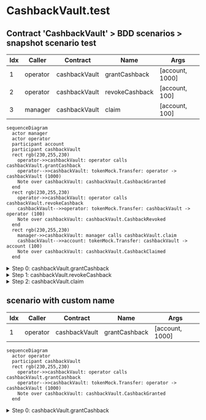 # CashbackVault.test

## Contract 'CashbackVault' > BDD scenarios > snapshot scenario test

| Idx | Caller | Contract | Name | Args |
| --- | ------ | -------- | ---- | ---- |
| 1 | operator | cashbackVault | grantCashback | [account, 1000] |
| 2 | operator | cashbackVault | revokeCashback | [account, 100] |
| 3 | manager | cashbackVault | claim | [account, 100] |

```mermaid
sequenceDiagram
  actor manager
  actor operator
  participant account
  participant cashbackVault
  rect rgb(230,255,230)
    operator->>cashbackVault: operator calls cashbackVault.grantCashback
    operator-->>cashbackVault: tokenMock.Transfer: operator -> cashbackVault (1000)
    Note over cashbackVault: cashbackVault.CashbackGranted
  end
  rect rgb(230,255,230)
    operator->>cashbackVault: operator calls cashbackVault.revokeCashback
    cashbackVault-->>operator: tokenMock.Transfer: cashbackVault -> operator (100)
    Note over cashbackVault: cashbackVault.CashbackRevoked
  end
  rect rgb(230,255,230)
    manager->>cashbackVault: manager calls cashbackVault.claim
    cashbackVault-->>account: tokenMock.Transfer: cashbackVault -> account (100)
    Note over cashbackVault: cashbackVault.CashbackClaimed
  end
```

<details>
<summary>Step 0: cashbackVault.grantCashback</summary>

- **type**: methodCall
- **caller**: operator
- **args**: `{
  "account": "account",
  "amount": "1000"
}`

**Events**

| # | Contract | Event | Args |
| - | -------- | ----- | ---- |
| 1 | tokenMock | Transfer | `[operator, cashbackVault, 1000]` |
| 2 | cashbackVault | CashbackGranted | `[account, operator, 1000, 1000]` |

**Balances**

**Token:** tokenMock
| Holder | Balance |
| ------ | ------- |
| cashbackVault | 1000 |
| tokenMock | 0 |
| account | 0 |
| manager | 0 |
| operator | 57896044618658097711785492504343953926634992332820282019728792003956564818967 |


**accountCashbackState**
```
Object {
  "balance": 1000n,
  "totalClaimed": 0n,
}
```

</details>
<details>
<summary>Step 1: cashbackVault.revokeCashback</summary>

- **type**: methodCall
- **caller**: operator
- **args**: `{
  "account": "account",
  "amount": "100"
}`

**Events**

| # | Contract | Event | Args |
| - | -------- | ----- | ---- |
| 1 | tokenMock | Transfer | `[cashbackVault, operator, 100]` |
| 2 | cashbackVault | CashbackRevoked | `[account, operator, 100, 900]` |

**Balances**

**Token:** tokenMock
| Holder | Balance |
| ------ | ------- |
| cashbackVault | 900 |
| tokenMock | 0 |
| account | 0 |
| manager | 0 |
| operator | 57896044618658097711785492504343953926634992332820282019728792003956564819067 |


**accountCashbackState**
```
Object {
  "balance": 900n,
  "totalClaimed": 0n,
}
```

</details>
<details>
<summary>Step 2: cashbackVault.claim</summary>

- **type**: methodCall
- **caller**: manager
- **args**: `{
  "account": "account",
  "amount": "100"
}`

**Events**

| # | Contract | Event | Args |
| - | -------- | ----- | ---- |
| 1 | tokenMock | Transfer | `[cashbackVault, account, 100]` |
| 2 | cashbackVault | CashbackClaimed | `[account, manager, 100, 800]` |

**Balances**

**Token:** tokenMock
| Holder | Balance |
| ------ | ------- |
| cashbackVault | 800 |
| tokenMock | 0 |
| account | 100 |
| manager | 0 |
| operator | 57896044618658097711785492504343953926634992332820282019728792003956564819067 |


**accountCashbackState**
```
Object {
  "balance": 800n,
  "totalClaimed": 100n,
}
```

</details>

## scenario with custom name

| Idx | Caller | Contract | Name | Args |
| --- | ------ | -------- | ---- | ---- |
| 1 | operator | cashbackVault | grantCashback | [account, 1000] |

```mermaid
sequenceDiagram
  actor operator
  participant cashbackVault
  rect rgb(230,255,230)
    operator->>cashbackVault: operator calls cashbackVault.grantCashback
    operator-->>cashbackVault: tokenMock.Transfer: operator -> cashbackVault (1000)
    Note over cashbackVault: cashbackVault.CashbackGranted
  end
```

<details>
<summary>Step 0: cashbackVault.grantCashback</summary>

- **type**: methodCall
- **caller**: operator
- **args**: `{
  "account": "account",
  "amount": "1000"
}`

**Events**

| # | Contract | Event | Args |
| - | -------- | ----- | ---- |
| 1 | tokenMock | Transfer | `[operator, cashbackVault, 1000]` |
| 2 | cashbackVault | CashbackGranted | `[account, operator, 1000, 1000]` |

**Balances**

**Token:** tokenMock
| Holder | Balance |
| ------ | ------- |
| cashbackVault | 1000 |
| tokenMock | 0 |
| account | 0 |
| manager | 0 |
| operator | 57896044618658097711785492504343953926634992332820282019728792003956564818967 |



</details>


